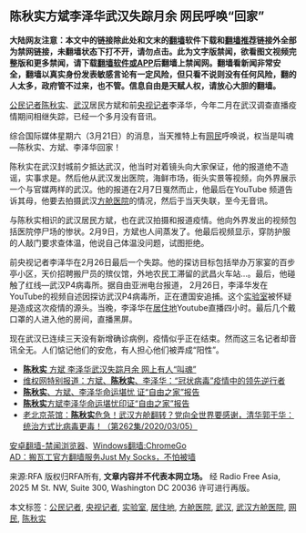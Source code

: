  <h2>陈秋实方斌李泽华武汉失踪月余 网民呼唤“回家”</h2> <div class="notice"><b>大陆网友注意：本文中的链接除此处和文末的<a href="https://github.com/bannedbook/fanqiang" >翻墙</a>软件下载和<a href="https://github.com/killgcd/justmysocks/blob/master/README.md">翻墙推荐</a>链接外全部为禁网链接，未翻墙状态下打不开，请勿点击。此为文字版禁闻，欲看图文视频完整版和更多禁闻，请下载<a href="https://github.com/bannedbook/fanqiang">翻墙软件或APP</a>后翻墙上禁闻网。翻墙看新闻非常安全，翻墙以真实身份发表敏感言论有一定风险，但只看不说则没有任何风险，翻的人太多，政府管不过来，也不管。信息自由是天赋人权，请放心大胆的翻墙。</b></div>  <div class="entry"> <p><a href="https://www.bannedbook.org/bnews/tag/%E5%85%AC%E6%B0%91%E8%AE%B0%E8%80%85/" class="st_tag internal_tag" rel="tag" title="标签 公民记者 下的日志">公民记者</a><a href="https://www.bannedbook.org/bnews/tag/%E9%99%88%E7%A7%8B%E5%AE%9E/" class="st_tag internal_tag" rel="tag" title="标签 陈秋实 下的日志">陈秋实</a>、<a href="https://www.bannedbook.org/bnews/tag/%e6%ad%a6%e6%b1%89/" class="st_tag internal_tag" rel="tag" title="标签 武汉 下的日志">武汉</a>居民方斌和前<a href="https://www.bannedbook.org/bnews/tag/%e5%a4%ae%e8%a7%86%e8%ae%b0%e8%80%85/" class="st_tag internal_tag" rel="tag" title="标签 央视记者 下的日志">央视记者</a>李泽华，今年二月在武汉调查直播疫情期间相继失踪，已经一个多月没有音讯。</p> <p>综合国际媒体星期六（3月21日）的消息，当天推特上有<a href="https://www.bannedbook.org/bnews/tag/%e7%bd%91%e6%b0%91/" class="st_tag internal_tag" rel="tag" title="标签 网民 下的日志">网民</a>呼唤说，权当是叫魂&#8212;陈秋实、方斌、李泽华回家！</p>  <p>陈秋实在武汉封城前夕抵达武汉，他当时对着镜头向大家保证，他的报道绝不造谣，实事求是。然后他从武汉发出医院，海鲜市场，街头实景等视频，向外界展示一个与官媒两样的武汉。他的报道在2月7日戛然而止，他最后在YouTube 频道告诉其母，他要去拍摄武汉<a href="https://www.bannedbook.org/bnews/tag/%e6%96%b9%e8%88%b1%e5%8c%bb%e9%99%a2/" class="st_tag internal_tag" rel="tag" title="标签 方舱医院 下的日志">方舱医院</a>的情况，然后于当天失联，至今无音讯。</p> <p>与陈秋实相识的武汉居民方斌，也在武汉拍摄和报道疫情。他向外界发出的视频包括医院停尸场的惨状。2月9日，方斌也人间蒸发了。他最后视频显示，穿防护服的人敲门要求查体温，他说自己体温没问题，试图拒绝。</p>  <p>前央视记者李泽华在2月26日最后一个失踪。他的探访目标包括举办万家宴的百步亭小区，天价招聘搬尸员的殡仪馆，外地农民工滞留的武昌火车站&#8230;。最后，他碰触了红线&#8212;武汉P4病毒所。据自由亚洲电台报道， 2月26日，李泽华发在YouTube的视频自述因探访武汉P4病毒所，正在遭国安追捕。这个<a href="https://www.bannedbook.org/bnews/tag/%E5%AE%9E%E9%AA%8C%E5%AE%A4/" class="st_tag internal_tag" rel="tag" title="标签 实验室 下的日志">实验室</a>被怀疑是造成这次疫情的源头。当晚，李泽华在<a href="https://www.bannedbook.org/bnews/tag/%E5%B1%85%E4%BD%8F%E5%9C%B0/" class="st_tag internal_tag" rel="tag" title="标签 居住地 下的日志">居住地</a>Youtube直播四小时。最后几个戴口罩的人进入他的房间，直播黑屏。</p> <p>现在武汉已连续三天没有新增确诊病例，疫情似乎正在结束。然而这三名记者却音讯全无。人们惦记他们的安危，有人担心他们被弄成“阳性”。</p>  <ul class='op-related-articles' title='相关阅读'> <li><a href='https://www.bannedbook.org/bnews/cbnews/20200322/1297907.html' target='_blank'><b>陈秋实</b> 方斌 李泽华武汉失踪月余 网上有人“叫魂”</a></li> <li><a href='https://www.bannedbook.org/bnews/weiquan/20200312/1292539.html' target='_blank'>维权网特别报道&#65306;方斌&#12289;<b>陈秋实</b>&#12289;李泽华&#65306;&#8220;冠状病毒&#8221;疫情中的领先逆行者</a></li> <li><a href='https://www.bannedbook.org/bnews/baitai/20200306/1289415.html' target='_blank'><b>陈秋实</b>、方斌、李泽华命运堪忧 证“自由之家”报告</a></li> <li><a href='https://www.bannedbook.org/bnews/baitai/20200306/1289203.html' target='_blank'><b>陈秋实</b>方斌李泽华命运堪忧印证“自由之家”报告</a></li> <li><a href='https://www.bannedbook.org/bnews/bannedvideo/20200306/1289194.html' target='_blank'>老北京茶馆：<b>陈秋实</b>危急！武汉方舱翻转？党向全世界要感谢，清华郭于华：统治方式比病毒更毒！（第262集/2020/03/05） </a></li> </ul> <div class="texttj"> <a href="https://github.com/bannedbook/fanqiang/wiki/%E5%AE%89%E5%8D%93%E7%BF%BB%E5%A2%99-%E7%A6%81%E9%97%BB%E6%B5%8F%E8%A7%88%E5%99%A8" target="_blank">安卓翻墙-禁闻浏览器</a>、<a href="https://github.com/bannedbook/fanqiang/wiki/Chrome%E4%B8%80%E9%94%AE%E7%BF%BB%E5%A2%99%E5%8C%85" target="_blank">Windows翻墙:ChromeGo</a><br/> <a href="https://github.com/killgcd/justmysocks/blob/master/README.md" target="_blank">AD：搬瓦工官方翻墙服务Just My Socks，不怕被墙</a> </div><p>来源:RFA  版权归RFA所有, <strong>文章内容并不代表本网立场。</strong>  经 Radio Free Asia, 2025 M St. NW, Suite 300, Washington DC 20036 许可进行再版。</p><a name='sharetosocial'></a>           </div><!--END ENTRY--> <div class="postfooter"> <div>本文标签：<a href="https://www.bannedbook.org/bnews/tag/%E5%85%AC%E6%B0%91%E8%AE%B0%E8%80%85/" rel="tag">公民记者</a>, <a href="https://www.bannedbook.org/bnews/tag/%e5%a4%ae%e8%a7%86%e8%ae%b0%e8%80%85/" rel="tag">央视记者</a>, <a href="https://www.bannedbook.org/bnews/tag/%E5%AE%9E%E9%AA%8C%E5%AE%A4/" rel="tag">实验室</a>, <a href="https://www.bannedbook.org/bnews/tag/%E5%B1%85%E4%BD%8F%E5%9C%B0/" rel="tag">居住地</a>, <a href="https://www.bannedbook.org/bnews/tag/%e6%96%b9%e8%88%b1%e5%8c%bb%e9%99%a2/" rel="tag">方舱医院</a>, <a href="https://www.bannedbook.org/bnews/tag/%e6%ad%a6%e6%b1%89/" rel="tag">武汉</a>, <a href="https://www.bannedbook.org/bnews/tag/%e6%ad%a6%e6%b1%89%e6%96%b9%e8%88%b1%e5%8c%bb%e9%99%a2/" rel="tag">武汉方舱医院</a>, <a href="https://www.bannedbook.org/bnews/tag/%e7%bd%91%e6%b0%91/" rel="tag">网民</a>, <a href="https://www.bannedbook.org/bnews/tag/%E9%99%88%E7%A7%8B%E5%AE%9E/" rel="tag">陈秋实</a></div>  </div><!--END POSTFOOTER--> 
